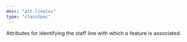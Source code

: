 ```yaml
---
desc: "att.lineloc"
type: "classSpec"
---
```


Attributes for identifying the staff line with which a feature is associated.
